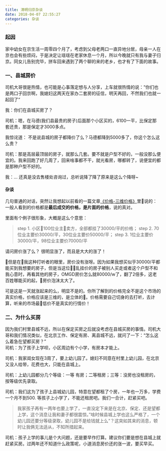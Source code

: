 ```yaml
---
title: 清明归京杂谈
date: 2018-04-07 22:55:27
categories: 杂谈
---
```

### 起因

家中幼女在京生活一周零四个月了，考虑到父母老两口一直异地分居，母亲一人在京也会有些烦闷，于是决定让瑶瑶在老家休息一个月，所以今晚就只有我与妻子归京。同女儿告别完毕，拼车回来遇到了两个聊的来的老乡，也才有了下面的故事。

### 一、县城房价

司机大哥很是热情，也可能是心事落定想与人分享，上车就很热情的说：”你们也是两口子回京啊，我媳妇这两天在家办二套房的征信，明天再回，不然我们也就一起回了“

我：你们在县城买房了？  

司机：嗯，在马德(我们县最贵的房子)后面那个小区买的，6100一平，比保定那套还贵，那是保定才3000多点。

我惊诧道： 不是说县城的房子都降价了么？马德都降到5000多了，你这个怎么这么贵？

司机：那是高层最顶层的房子，就那么几套。要不就是户型不好的，一般没那么便宜的。我来回跑了好几周了，回来啥事都不干，就光看房，哪都转了，说便宜的都是那种户型不好的。

我：... 还真是没去售楼处咨询过，总听说降了降了原来是这么个降呀~
#### 杂谈

几句普通的对话，突然让我想起以前看的一篇文章[《价格-三维价格》](https://mp.weixin.qq.com/s?__biz=MzAxNTMxMTc0MA==&mid=400843201&idx=1&sn=136663aca45745f53d2fae1722ae372f&scene=21#wechat_redirect)里说的：一般人看到的价格都是**最后成交的价格，是片面的价格**，说的真对。

里面有个例子很形象，大概是这么个意思：
>step 1. 小区100位业主卖方，全部都挂了30000/平的价格；
>step 2. 70位业主要价30000/平，30位业主要价50000/平；
>step 3. 1位业主要价30000/平，98位业主要价70000/平

请问房价涨了么？ 很明显涨了，而且是大大的涨了！

但是在我这种打听者的眼里，房价没有涨呀。因为如果我想买似乎30000/平都能买到我想要的房子，但是当这位乱挂价的房子被别人买走或者这个户型不和我心意时，再看其他的房子，OMGD房价怎么就80000/w了，翻了2倍多，这老百姓哪能买的起，房价泡沫太大了。

可是这是一天就涨起来的么，明显不是的。你所了解到的价格完全不是这个市场的真实价格，价格应该是三维的，是立体的。价格需要自己切身的去打听，去计算，听来的市场最低价不是真实的行情价！



### 二、为什么买房
因为我们村里县城不远，所以在保定买房之后就没考虑在县城买房的事情。司机大哥和我们情况类似，在北京工作、保定有房、离县城不远，就问了一下：“怎么这么着急在望都买房？”    
司机：为了孩子上学呗，小区周边有个小学，有房本才能上。    

司机：我家闺女现在3周了，要上幼儿园了。媳妇不同意在村里上幼儿园，在北京又没人给带，花费也大，只能在县城上。   

司机：上幼儿园都分几个等级：一等 有房；二等租房；三等：没房也没租房的，按等级优先录取。    

司机：我们这为了孩子上县城幼儿园，特意在望都租了个房，一年也一万多，学费一个月不到500. 等孩子上小学了，不能还租房吧。我们一合计，赶紧买吧。

> 我家孩子再有一两年也要上学了，一直没定下来是在北京、保定、还是望都上学，这个消息让我和妻子都很震惊。”啥时候县城上学也这么严格了，一个幼儿园还要分等级录取，幼儿园不是给钱就上么“？这突如其来的消息，顿时让我俩无法适从，不知所措起来。

司机：孩子上学的事儿是个大问题，还是要早作打算。建议你们要是想在县城上就赶紧买房。过两年还不知道什么政策呢，小道消息房价还的涨一波，要买早买。

